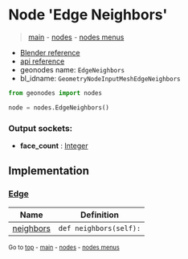 # Node 'Edge Neighbors'

> [main](../structure.md) - [nodes](nodes.md) - [nodes menus](nodes_menus.md)

- [Blender reference](https://docs.blender.org/manual/en/latest/modeling/geometry_nodes/mesh/edge_neighbors.html)
- [api reference](https://docs.blender.org/api/current/bpy.types.GeometryNodeInputMeshEdgeNeighbors.html)
- geonodes name: `EdgeNeighbors`
- bl_idname: `GeometryNodeInputMeshEdgeNeighbors`

```python
from geonodes import nodes

node = nodes.EdgeNeighbors()
```

### Output sockets:

- **face_count** : [Integer](Integer.md)

## Implementation

### [Edge](Edge.md)

| Name | Definition |
|------|------------|
 | [neighbors](Edge.md#neighbors-property) | `def neighbors(self):` |

<sub>Go to [top](#node-{wnode.bnode.name}) - [main](../structure.md) - [nodes](nodes.md) - [nodes menus](nodes_menus.md)</sub>

